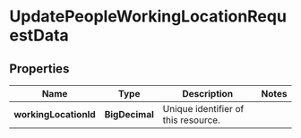 

# UpdatePeopleWorkingLocationRequestData


## Properties

| Name | Type | Description | Notes |
|------------ | ------------- | ------------- | -------------|
|**workingLocationId** | **BigDecimal** | Unique identifier of this resource. |  |




